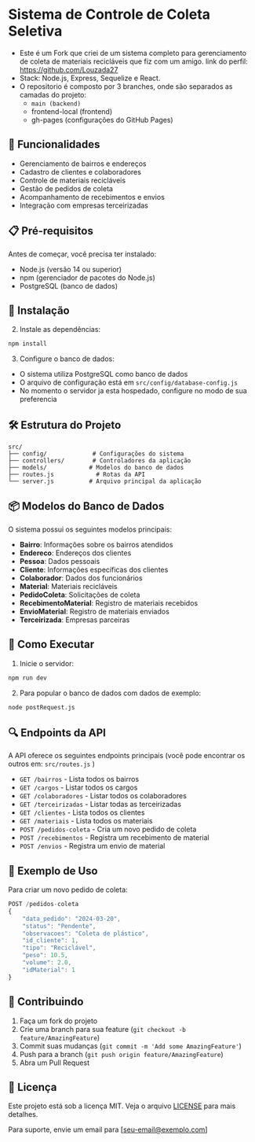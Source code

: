 # Sistema de Controle de Coleta Seletiva

- Este é um Fork que criei de um sistema completo para gerenciamento de coleta de materiais recicláveis que fiz com um amigo. link do perfil: https://github.com/Louzada27
- Stack: Node.js, Express, Sequelize e React.
- O repositorio é composto por 3 branches, onde são separados as camadas do projeto:
  - `main (backend)`
  - frontend-local (frontend)
  - gh-pages (configurações do GitHub Pages) 

## 🚀 Funcionalidades

- Gerenciamento de bairros e endereços
- Cadastro de clientes e colaboradores
- Controle de materiais recicláveis
- Gestão de pedidos de coleta
- Acompanhamento de recebimentos e envios
- Integração com empresas terceirizadas

## 📋 Pré-requisitos

Antes de começar, você precisa ter instalado:
- Node.js (versão 14 ou superior)
- npm (gerenciador de pacotes do Node.js)
- PostgreSQL (banco de dados)

## 🔧 Instalação

2. Instale as dependências:
```bash
npm install
```

3. Configure o banco de dados:
- O sistema utiliza PostgreSQL como banco de dados
- O arquivo de configuração está em `src/config/database-config.js`
- No momento o servidor ja esta hospedado, configure no modo de sua preferencia

## 🛠️ Estrutura do Projeto

```
src/
├── config/             # Configurações do sistema
├── controllers/        # Controladores da aplicação
├── models/            # Modelos do banco de dados
├── routes.js            # Rotas da API
└── server.js          # Arquivo principal da aplicação
```

## 📦 Modelos do Banco de Dados

O sistema possui os seguintes modelos principais:

- **Bairro**: Informações sobre os bairros atendidos
- **Endereco**: Endereços dos clientes
- **Pessoa**: Dados pessoais
- **Cliente**: Informações específicas dos clientes
- **Colaborador**: Dados dos funcionários
- **Material**: Materiais recicláveis
- **PedidoColeta**: Solicitações de coleta
- **RecebimentoMaterial**: Registro de materiais recebidos
- **EnvioMaterial**: Registro de materiais enviados
- **Terceirizada**: Empresas parceiras

## 🚀 Como Executar

1. Inicie o servidor:
```bash
npm run dev
```

2. Para popular o banco de dados com dados de exemplo:
```bash
node postRequest.js
```

## 🔍 Endpoints da API

A API oferece os seguintes endpoints principais (você pode encontrar os outros em: `src/routes.js` )

- `GET /bairros` - Lista todos os bairros
- `GET /cargos` - Listar todos os cargos
- `GET /colaboradores` - Listar todos os colaboradores
- `GET /terceirizadas` - Listar todas as terceirizadas
- `GET /clientes` - Lista todos os clientes
- `GET /materiais` - Lista todos os materiais
- `POST /pedidos-coleta` - Cria um novo pedido de coleta
- `POST /recebimentos` - Registra um recebimento de material
- `POST /envios` - Registra um envio de material

## 📝 Exemplo de Uso

Para criar um novo pedido de coleta:

```javascript
POST /pedidos-coleta
{
    "data_pedido": "2024-03-20",
    "status": "Pendente",
    "observacoes": "Coleta de plástico",
    "id_cliente": 1,
    "tipo": "Reciclável",
    "peso": 10.5,
    "volume": 2.0,
    "idMaterial": 1
}
```

## 🤝 Contribuindo

1. Faça um fork do projeto
2. Crie uma branch para sua feature (`git checkout -b feature/AmazingFeature`)
3. Commit suas mudanças (`git commit -m 'Add some AmazingFeature'`)
4. Push para a branch (`git push origin feature/AmazingFeature`)
5. Abra um Pull Request

## 📄 Licença

Este projeto está sob a licença MIT. Veja o arquivo [LICENSE](LICENSE) para mais detalhes.



Para suporte, envie um email para [seu-email@exemplo.com]
